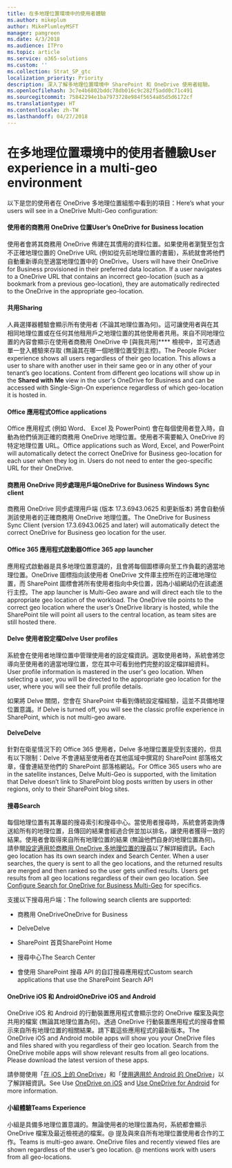 ```yaml
---
title: 在多地理位置環境中的使用者體驗
ms.author: mikeplum
author: MikePlumleyMSFT
manager: pamgreen
ms.date: 4/3/2018
ms.audience: ITPro
ms.topic: article
ms.service: o365-solutions
ms.custom: ''
ms.collection: Strat_SP_gtc
localization_priority: Priority
description: 深入了解多地理位置環境中 SharePoint 和 OneDrive 使用者經驗。
ms.openlocfilehash: 3c7e4b6802bddc78db016c9c282f5add0c71c491
ms.sourcegitcommit: 75842294e1ba7973728e984f5654a85d5d6172cf
ms.translationtype: HT
ms.contentlocale: zh-TW
ms.lasthandoff: 04/27/2018
---
```

# <a name="user-experience-in-a-multi-geo-environment"></a><span data-ttu-id="8c22c-103">在多地理位置環境中的使用者體驗</span><span class="sxs-lookup"><span data-stu-id="8c22c-103">User experience in a multi-geo environment</span></span>

<span data-ttu-id="8c22c-104">以下是您的使用者在 OneDrive 多地理位置組態中看到的項目：</span><span class="sxs-lookup"><span data-stu-id="8c22c-104">Here’s what your users will see in a OneDrive Multi-Geo configuration:</span></span>

#### <a name="users-onedrive-for-business-location"></a><span data-ttu-id="8c22c-105">使用者的商務用 OneDrive 位置</span><span class="sxs-lookup"><span data-stu-id="8c22c-105">User’s OneDrive for Business location</span></span>

<span data-ttu-id="8c22c-p101">使用者會將其商務用 OneDrive 佈建在其慣用的資料位置。如果使用者瀏覽至包含不正確地理位置的 OneDrive URL (例如從先前地理位置的書籤)，系統就會將他們自動重新導向至適當地理位置中的 OneDrive。</span><span class="sxs-lookup"><span data-stu-id="8c22c-p101">Users will have their OneDrive for Business provisioned in their preferred data location. If a user navigates to a OneDrive URL that contains an incorrect geo-location (such as a bookmark from a previous geo-location), they are automatically redirected to the OneDrive in the appropriate geo-location.</span></span>

#### <a name="sharing"></a><span data-ttu-id="8c22c-108">共用</span><span class="sxs-lookup"><span data-stu-id="8c22c-108">Sharing</span></span>

<span data-ttu-id="8c22c-p102">人員選擇器體驗會顯示所有使用者 (不論其地理位置為何)。這可讓使用者與在其相同地理位置或在任何其他租用戶之地理位置的其他使用者共用。來自不同地理位置的內容會顯示在使用者商務用 OneDrive 中 [與我共用]**** 檢視中，並可透過單一登入體驗來存取 (無論其在哪一個地理位置受到主控)。</span><span class="sxs-lookup"><span data-stu-id="8c22c-p102">The People Picker experience shows all users regardless of their geo location. This allows a user to share with another user in their same geo or in any other of your tenant’s geo locations. Content from different geo locations will show up in the **Shared with Me** view in the user's OneDrive for Business and can be accessed with Single-Sign-On experience regardless of which geo-location it is hosted in.</span></span>

#### <a name="office-applications"></a><span data-ttu-id="8c22c-112">Office 應用程式</span><span class="sxs-lookup"><span data-stu-id="8c22c-112">Office applications</span></span>

<span data-ttu-id="8c22c-p103">Office 應用程式 (例如 Word、 Excel 及 PowerPoint) 會在每個使用者登入時，自動為他們偵測正確的商務用 OneDrive 地理位置。使用者不需要輸入 OneDrive 的特定地理位置 URL。</span><span class="sxs-lookup"><span data-stu-id="8c22c-p103">Office applications such as Word, Excel, and PowerPoint will automatically detect the correct OneDrive for Business geo-location for each user when they log in. Users do not need to enter the geo-specific URL for their OneDrive.</span></span>

#### <a name="onedrive-for-business-sync-client"></a><span data-ttu-id="8c22c-115">商務用 OneDrive 同步處理用戶端</span><span class="sxs-lookup"><span data-stu-id="8c22c-115">OneDrive for Business Windows Sync client</span></span>

<span data-ttu-id="8c22c-116">商務用 OneDrive 同步處理用戶端 (版本 17.3.6943.0625 和更新版本) 將會自動偵測該使用者的正確商務用 OneDrive 地理位置。</span><span class="sxs-lookup"><span data-stu-id="8c22c-116">The OneDrive for Business Sync Client (version 17.3.6943.0625 and later) will automatically detect the correct OneDrive for Business geo location for the user.</span></span>

#### <a name="office-365-app-launcher"></a><span data-ttu-id="8c22c-117">Office 365 應用程式啟動器</span><span class="sxs-lookup"><span data-stu-id="8c22c-117">Office 365 app launcher</span></span>

<span data-ttu-id="8c22c-p104">應用程式啟動器是具多地理位置意識的，且會將每個圖標導向至工作負載的適當地理位置。OneDrive 圖標指向該使用者 OneDrive 文件庫主控所在的正確地理位置，而 SharePoint 圖標會將所有使用者指向中央位置，因為小組網站仍在該處進行主控。</span><span class="sxs-lookup"><span data-stu-id="8c22c-p104">The app launcher is Multi-Geo aware and will direct each tile to the appropriate geo location of the workload. The OneDrive tile points to the correct geo location where the user’s OneDrive library is hosted, while the SharePoint tile will point all users to the central location, as team sites are still hosted there.</span></span>

#### <a name="delve-user-profiles"></a><span data-ttu-id="8c22c-120">Delve 使用者設定檔</span><span class="sxs-lookup"><span data-stu-id="8c22c-120">Delve User profiles</span></span>

<span data-ttu-id="8c22c-p105">系統會在使用者地理位置中管理使用者的設定檔資訊。選取使用者時，系統會將您導向至使用者的適當地理位置，您在其中可看到他們完整的設定檔詳細資料。</span><span class="sxs-lookup"><span data-stu-id="8c22c-p105">User profile information is mastered in the user's geo location. When selecting a user, you will be directed to the appropriate geo location for the user, where you will see their full profile details.</span></span>

<span data-ttu-id="8c22c-123">如果將 Delve 關閉，您會在 SharePoint 中看到傳統設定檔經驗，這並不具備地理位置意識。</span><span class="sxs-lookup"><span data-stu-id="8c22c-123">If Delve is turned off, you will see the classic profile experience in SharePoint, which is not multi-geo aware.</span></span>

#### <a name="delve"></a><span data-ttu-id="8c22c-124">Delve</span><span class="sxs-lookup"><span data-stu-id="8c22c-124">Delve</span></span>

<span data-ttu-id="8c22c-125">針對在衛星情況下的 Office 365 使用者，Delve 多地理位置是受到支援的，但具有以下限制：Delve 不會連結至使用者在其他區域中撰寫的 SharePoint 部落格文章，僅會連結至他們的 SharePoint 部落格網站。</span><span class="sxs-lookup"><span data-stu-id="8c22c-125">For Office 365 users who are in the satellite instances, Delve Multi-Geo is supported, with the limitation that Delve doesn’t link to SharePoint blog posts written by users in other regions, only to their SharePoint blog sites.</span></span>

#### <a name="search"></a><span data-ttu-id="8c22c-126">搜尋</span><span class="sxs-lookup"><span data-stu-id="8c22c-126">Search</span></span>

<span data-ttu-id="8c22c-p106">每個地理位置有其專屬的搜尋索引和搜尋中心。當使用者搜尋時，系統會將查詢傳送給所有的地理位置，且傳回的結果會經過合併並加以排名，讓使用者獲得一致的結果。使用者會取得來自所有地理位置的結果 (無論他們自身的地理位置為何)。請參閱[設定適用於商務用 OneDrive 多地理位置的搜尋](configure-search-for-multi-geo.md)以了解詳細資訊。</span><span class="sxs-lookup"><span data-stu-id="8c22c-p106">Each geo location has its own search index and Search Center. When a user searches, the query is sent to all the geo locations, and the returned results are merged and then ranked so the user gets unified results. Users get results from all geo locations regardless of their own geo location. See [Configure Search for OneDrive for Business Multi-Geo](configure-search-for-multi-geo.md) for specifics.</span></span>

<span data-ttu-id="8c22c-131">支援以下搜尋用戶端：</span><span class="sxs-lookup"><span data-stu-id="8c22c-131">The following search clients are supported:</span></span>

-   <span data-ttu-id="8c22c-132">商務用 OneDrive</span><span class="sxs-lookup"><span data-stu-id="8c22c-132">OneDrive for Business</span></span>

-   <span data-ttu-id="8c22c-133">Delve</span><span class="sxs-lookup"><span data-stu-id="8c22c-133">Delve</span></span>

-   <span data-ttu-id="8c22c-134">SharePoint 首頁</span><span class="sxs-lookup"><span data-stu-id="8c22c-134">SharePoint Home</span></span>

-   <span data-ttu-id="8c22c-135">搜尋中心</span><span class="sxs-lookup"><span data-stu-id="8c22c-135">The Search Center</span></span>

-   <span data-ttu-id="8c22c-136">會使用 SharePoint 搜尋 API 的自訂搜尋應用程式</span><span class="sxs-lookup"><span data-stu-id="8c22c-136">Custom search applications that use the SharePoint Search API</span></span>

#### <a name="onedrive-ios-and-android"></a><span data-ttu-id="8c22c-137">OneDrive iOS 和 Android</span><span class="sxs-lookup"><span data-stu-id="8c22c-137">OneDrive iOS and Android</span></span> 

<span data-ttu-id="8c22c-p107">OneDrive iOS 和 Android 的行動裝置應用程式會顯示您的 OneDrive 檔案及與您共用的檔案 (無論其地理位置為何)。透過 OneDrive 行動裝置應用程式的搜尋會顯示來自所有地理位置的相關結果。請下載這些應用程式的最新版本。</span><span class="sxs-lookup"><span data-stu-id="8c22c-p107">The OneDrive iOS and Android mobile apps will show you your OneDrive files and files shared with you regardless of their geo location. Search from the OneDrive mobile apps will show relevant results from all geo locations. Please download the latest version of these apps.</span></span>

<span data-ttu-id="8c22c-141">請參閱使用「[在 iOS 上的 OneDrive](https://support.office.com/article/08d5c5b2-ccc6-40eb-a244-fe3597a3c247)」和「[使用適用於 Android 的 OneDrive](https://support.office.com/article/eee1d31c-792d-41d4-8132-f9621b39eb36)」以了解詳細資訊。</span><span class="sxs-lookup"><span data-stu-id="8c22c-141">See Use [OneDrive on iOS](https://support.office.com/article/08d5c5b2-ccc6-40eb-a244-fe3597a3c247) and [Use OneDrive for Android](https://support.office.com/article/eee1d31c-792d-41d4-8132-f9621b39eb36) for more information.</span></span>

#### <a name="teams-experience"></a><span data-ttu-id="8c22c-142">小組體驗</span><span class="sxs-lookup"><span data-stu-id="8c22c-142">Teams Experience</span></span>

<span data-ttu-id="8c22c-p108">小組是具備多地理位置意識的。無論使用者的地理位置為何，系統都會顯示 OneDrive 檔案及最近檢視過的檔案。@ 提及與來自所有地理位置使用者合作的工作。</span><span class="sxs-lookup"><span data-stu-id="8c22c-p108">Teams is multi-geo aware. OneDrive files and recently viewed files are shown regardless of the user’s geo location. @ mentions work with users from all geo-locations.</span></span>
